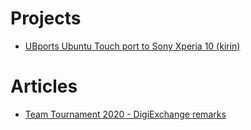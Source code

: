# Projects

* [UBports Ubuntu Touch port to Sony Xperia 10 (kirin)](kirin-ubports-docs)

# Articles

* [Team Tournament 2020 - DigiExchange remarks](digiexchange-2020)
